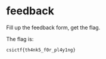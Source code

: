 # feedback

Fill up the feedback form, get the flag.

The flag is:

```
csictf{th4nk5_f0r_pl4y1ng}
```